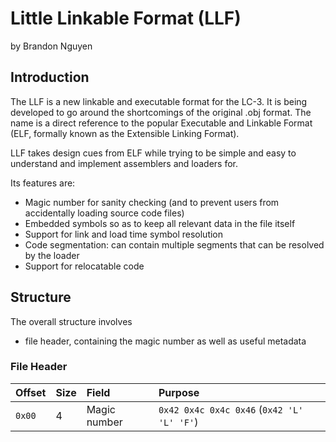 # Little Linkable Format (LLF)
by Brandon Nguyen

## Introduction
The LLF is a new linkable and executable format for the LC-3. It is being
developed to go around the shortcomings of the original .obj format. The
name is a direct reference to the popular Executable and Linkable Format (ELF,
formally known as the Extensible Linking Format).

LLF takes design cues from ELF while trying to be simple and easy to understand
and implement assemblers and loaders for.

Its features are:
* Magic number for sanity checking (and to prevent users from accidentally loading source code files)
* Embedded symbols so as to keep all relevant data in the file itself
* Support for link and load time symbol resolution
* Code segmentation: can contain multiple segments that can be resolved by the loader
* Support for relocatable code

## Structure
The overall structure involves
* file header, containing the magic number as well as useful metadata

### File Header
| Offset | Size | Field | Purpose |
|:-------|:-----|:------|:--------|
| `0x00` | 4 | Magic number | `0x42 0x4c 0x4c 0x46` (`0x42 'L' 'L' 'F'`) |

